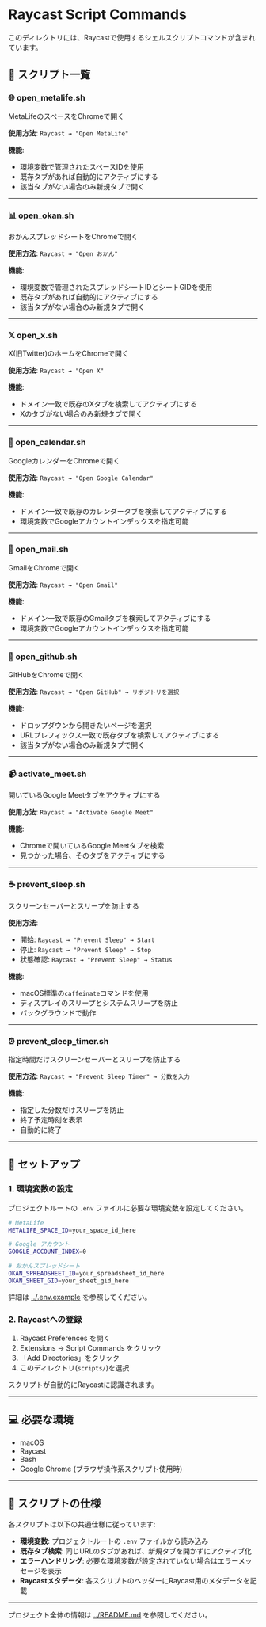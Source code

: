 # Raycast Script Commands

このディレクトリには、Raycastで使用するシェルスクリプトコマンドが含まれています。

## 🚀 スクリプト一覧

### 🌐 open_metalife.sh
MetaLifeのスペースをChromeで開く

**使用方法**: `Raycast → "Open MetaLife"`

**機能**:
- 環境変数で管理されたスペースIDを使用
- 既存タブがあれば自動的にアクティブにする
- 該当タブがない場合のみ新規タブで開く

---

### 📊 open_okan.sh
おかんスプレッドシートをChromeで開く

**使用方法**: `Raycast → "Open おかん"`

**機能**:
- 環境変数で管理されたスプレッドシートIDとシートGIDを使用
- 既存タブがあれば自動的にアクティブにする
- 該当タブがない場合のみ新規タブで開く

---

### 𝕏 open_x.sh
X(旧Twitter)のホームをChromeで開く

**使用方法**: `Raycast → "Open X"`

**機能**:
- ドメイン一致で既存のXタブを検索してアクティブにする
- Xのタブがない場合のみ新規タブで開く

---

### 📅 open_calendar.sh
GoogleカレンダーをChromeで開く

**使用方法**: `Raycast → "Open Google Calendar"`

**機能**:
- ドメイン一致で既存のカレンダータブを検索してアクティブにする
- 環境変数でGoogleアカウントインデックスを指定可能

---

### 📧 open_mail.sh
GmailをChromeで開く

**使用方法**: `Raycast → "Open Gmail"`

**機能**:
- ドメイン一致で既存のGmailタブを検索してアクティブにする
- 環境変数でGoogleアカウントインデックスを指定可能

---

### 🐙 open_github.sh
GitHubをChromeで開く

**使用方法**: `Raycast → "Open GitHub" → リポジトリを選択`

**機能**:
- ドロップダウンから開きたいページを選択
- URLプレフィックス一致で既存タブを検索してアクティブにする
- 該当タブがない場合のみ新規タブで開く

---

### 📹 activate_meet.sh
開いているGoogle Meetタブをアクティブにする

**使用方法**: `Raycast → "Activate Google Meet"`

**機能**:
- Chromeで開いているGoogle Meetタブを検索
- 見つかった場合、そのタブをアクティブにする

---

### ☕ prevent_sleep.sh
スクリーンセーバーとスリープを防止する

**使用方法**:
- 開始: `Raycast → "Prevent Sleep" → Start`
- 停止: `Raycast → "Prevent Sleep" → Stop`
- 状態確認: `Raycast → "Prevent Sleep" → Status`

**機能**:
- macOS標準の`caffeinate`コマンドを使用
- ディスプレイのスリープとシステムスリープを防止
- バックグラウンドで動作

---

### ⏰ prevent_sleep_timer.sh
指定時間だけスクリーンセーバーとスリープを防止する

**使用方法**: `Raycast → "Prevent Sleep Timer" → 分数を入力`

**機能**:
- 指定した分数だけスリープを防止
- 終了予定時刻を表示
- 自動的に終了

---

## 📝 セットアップ

### 1. 環境変数の設定
プロジェクトルートの `.env` ファイルに必要な環境変数を設定してください。

```bash
# MetaLife
METALIFE_SPACE_ID=your_space_id_here

# Google アカウント
GOOGLE_ACCOUNT_INDEX=0

# おかんスプレッドシート
OKAN_SPREADSHEET_ID=your_spreadsheet_id_here
OKAN_SHEET_GID=your_sheet_gid_here
```

詳細は [../.env.example](../.env.example) を参照してください。

### 2. Raycastへの登録

1. Raycast Preferences を開く
2. Extensions → Script Commands をクリック
3. 「Add Directories」をクリック
4. このディレクトリ(`scripts/`)を選択

スクリプトが自動的にRaycastに認識されます。

---

## 💻 必要な環境

- macOS
- Raycast
- Bash
- Google Chrome (ブラウザ操作系スクリプト使用時)

---

## 📄 スクリプトの仕様

各スクリプトは以下の共通仕様に従っています:

- **環境変数**: プロジェクトルートの `.env` ファイルから読み込み
- **既存タブ検索**: 同じURLのタブがあれば、新規タブを開かずにアクティブ化
- **エラーハンドリング**: 必要な環境変数が設定されていない場合はエラーメッセージを表示
- **Raycastメタデータ**: 各スクリプトのヘッダーにRaycast用のメタデータを記載

---

プロジェクト全体の情報は [../README.md](../README.md) を参照してください。
